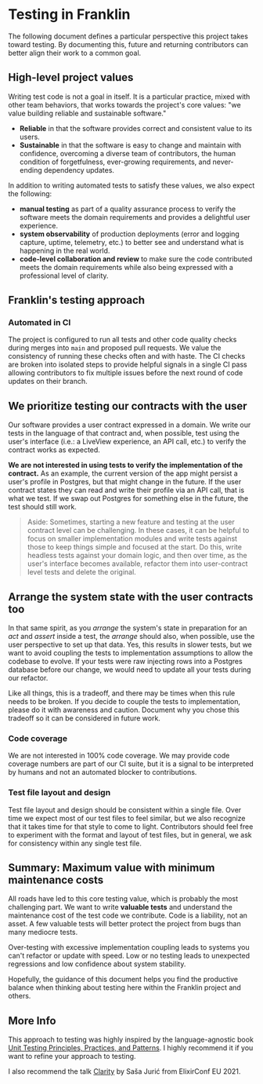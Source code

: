 # Testing in Franklin 

The following document defines a particular perspective this project takes toward testing. By documenting this, future and returning contributors can better align their work to a common goal.

## High-level project values

Writing test code is not a goal in itself. It is a particular practice, mixed with other team behaviors, that works towards the project's core values: "we value building reliable and sustainable software."

* **Reliable** in that the software provides correct and consistent value to its users. 
* **Sustainable** in that the software is easy to change and maintain with confidence, overcoming a diverse team of contributors, the human condition of forgetfulness, ever-growing requirements, and never-ending dependency updates.

In addition to writing automated tests to satisfy these values, we also expect the following:

* **manual testing** as part of a quality assurance process to verify the software meets the domain requirements and provides a delightful user experience.
* **system observability** of production deployments (error and logging capture, uptime, telemetry, etc.) to better see and understand what is happening in the real world.
* **code-level collaboration and review** to make sure the code contributed meets the domain requirements while also being expressed with a professional level of clarity.

## Franklin's testing approach

### Automated in CI

The project is configured to run all tests and other code quality checks during merges into `main` and proposed pull requests. We value the consistency of running these checks often and with haste. The CI checks are broken into isolated steps to provide helpful signals in a single CI pass allowing contributors to fix multiple issues before the next round of code updates on their branch.

## We prioritize testing our contracts with the user

Our software provides a user contract expressed in a domain. We write our tests in the language of that contract and, when possible, test using the user's interface (i.e.: a LiveView experience, an API call, etc.) to verify the contract works as expected.

**We are not interested in using tests to verify the implementation of the contract.** As an example, the current version of the app might persist a user's profile in Postgres, but that might change in the future. If the user contract states they can read and write their profile via an API call, that is what we test. If we swap out Postgres for something else in the future, the test should still work.

> Aside: Sometimes, starting a new feature and testing at the user contract level can be challenging. In these cases, it can be helpful to focus on smaller implementation modules and write tests against those to keep things simple and focused at the start. Do this, write headless tests against your domain logic, and then over time, as the user's interface becomes available, refactor them into user-contract level tests and delete the original.

## Arrange the system state with the user contracts too

In that same spirit, as you _arrange_ the system's state in preparation for an _act_ and _assert_ inside a test, the _arrange_ should also, when possible, use the user perspective to set up that data. Yes, this results in slower tests, but we want to avoid coupling the tests to implementation assumptions to allow the codebase to evolve. If your tests were raw injecting rows into a Postgres database before our change, we would need to update all your tests during our refactor.

Like all things, this is a tradeoff, and there may be times when this rule needs to be broken. If you decide to couple the tests to implementation, please do it with awareness and caution. Document why you chose this tradeoff so it can be considered in future work.

### Code coverage

We are not interested in 100% code coverage. We may provide code coverage numbers are part of our CI suite, but it is a signal to be interpreted by humans and not an automated blocker to contributions.

### Test file layout and design 

Test file layout and design should be consistent within a single file. Over time we expect most of our test files to feel similar, but we also recognize that it takes time for that style to come to light. Contributors should feel free to experiment with the format and layout of test files, but in general, we ask for consistency within any single test file.

## Summary: Maximum value with minimum maintenance costs

All roads have led to this core testing value, which is probably the most challenging part. We want to write **valuable tests** and understand the maintenance cost of the test code we contribute. Code is a liability, not an asset. A few valuable tests will better protect the project from bugs than many mediocre tests.

Over-testing with excessive implementation coupling leads to systems you can't refactor or update with speed. Low or no testing leads to unexpected regressions and low confidence about system stability.

Hopefully, the guidance of this document helps you find the productive balance when thinking about testing here within the Franklin project and others.

## More Info

This approach to testing was highly inspired by the language-agnostic book [Unit Testing Principles, Practices, and Patterns](https://www.manning.com/books/unit-testing). I highly recommend it if you want to refine your approach to testing.

I also recommend the talk [Clarity](https://www.youtube.com/watch?v=6sNmJtoKDCo&t=2277s) by Saša Jurić from ElixirConf EU 2021.
